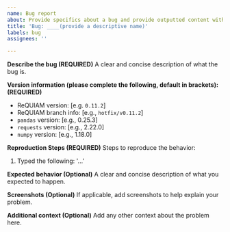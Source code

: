 ```yaml
---
name: Bug report
about: Provide specifics about a bug and provide outputted content with any errors
title: 'Bug: ____(provide a descriptive name)'
labels: bug
assignees: ''

---
```


**Describe the bug (REQUIRED)**
A clear and concise description of what the bug is.

**Version information (please complete the following, default in brackets): (REQUIRED)**
 - ReQUIAM version: [e.g. `0.11.2`] 
 - ReQUIAM branch info: [e.g., `hotfix/v0.11.2`]
 - `pandas` version: [e.g., 0.25.3]
 - `requests` version: [e.g., 2.22.0]
 - `numpy` version: [e.g., 1.18.0]

**Reproduction Steps (REQUIRED)**
Steps to reproduce the behavior:
1. Typed the following: '...'

**Expected behavior (Optional)**
A clear and concise description of what you expected to happen.

**Screenshots (Optional)**
If applicable, add screenshots to help explain your problem.

**Additional context (Optional)**
Add any other context about the problem here.
